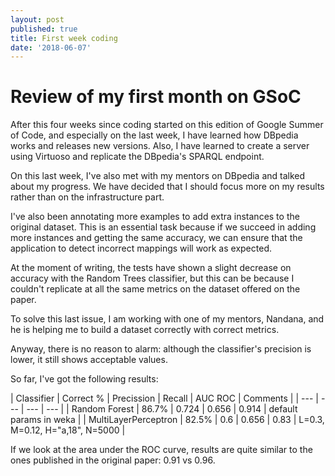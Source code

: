 ```yaml
---
layout: post
published: true
title: First week coding
date: '2018-06-07'
---
```

# Review of my first month on GSoC

After this four weeks since coding started on this edition of Google Summer of Code, and especially on the last week, I have learned how DBpedia works and releases new versions. Also, I have learned to create a server using Virtuoso and replicate the DBpedia's SPARQL endpoint.

On this last week, I've also met with my mentors on DBpedia and talked about my progress. We have decided that I should focus more on my results rather than on the infrastructure part.

I've also been annotating more examples to add extra instances to the original dataset. This is an essential task because if we succeed in adding more instances and getting the same accuracy, we can ensure that the application to detect incorrect mappings will work as expected.

At the moment of writing, the tests have shown a slight decrease on accuracy with the Random Trees classifier, but this can be because I couldn't replicate at all the same metrics on the dataset offered on the paper.

To solve this last issue, I am working with one of my mentors, Nandana, and he is helping me to build a dataset correctly with correct metrics.

Anyway, there is no reason to alarm: although the classifier's precision is lower, it still shows acceptable values.


So far, I've got the following results:


| Classifier | Correct % | Precission | Recall | AUC ROC | Comments |
| --- | --- | --- | --- |
| Random Forest | 86.7% | 0.724 | 0.656 | 0.914 | default params in weka |
| MultiLayerPerceptron | 82.5% | 0.6 | 0.656 | 0.83 | L=0.3, M=0.12, H="a,18", N=5000 |


If we look at the area under the ROC curve, results are quite similar to the ones published in the original paper: 0.91 vs 0.96.